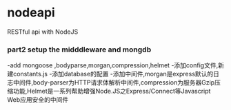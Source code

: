 # nodeapi
RESTful api with NodeJS

### part2 setup the midddleware and mongdb
 -add mongoose ,bodyparse,morgan,compression,helmet
 -添加config文件,新建constants.js
 -添加database的配置
 -添加中间件,morgan是express默认的日志中间件,body-parser为HTTP请求体解析中间件,compression为服务器Gzip压缩功能,Helmet是一系列帮助增强Node.JS之Express/Connect等Javascript Web应用安全的中间件
